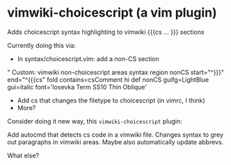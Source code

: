 # vimwiki-choicescript (a vim plugin)
Adds choicescript syntax highlighting to vimwiki {{{cs ... }}} sections

Currently doing this via:


* In syntax/choicescript.vim: add a non-CS section

" Custom: vimwiki non-choicescript areas
syntax region nonCS start="^}}}" end="^{{{cs" fold contains=csComment
hi def nonCS guifg=LightBlue gui=italic font='Iosevka Term SS10 Thin Oblique'

* Add <space>cs that changes the filetype to choicescript (in vimrc, I think)
* More?
  
Consider doing it new way, this `vimwiki-choicescript` plugin:
  
  Add autocmd that detects cs code in a vimwiki file. Changes syntax to grey out paragraphs in vimwiki areas. Maybe also automatically update abbrevs.
  
  What else?
